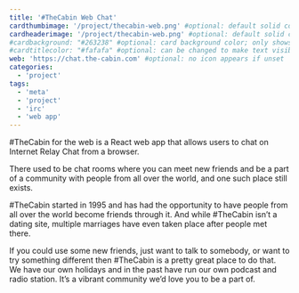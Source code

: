 ```yaml
---
title: '#TheCabin Web Chat'
cardthumbimage: '/project/thecabin-web.png' #optional: default solid color if unset
cardheaderimage: '/project/thecabin-web.png' #optional: default solid color if unset
#cardbackground: "#263238" #optional: card background color; only shows when no image specified
#cardtitlecolor: "#fafafa" #optional: can be changed to make text visible over card image
web: 'https://chat.the-cabin.com' #optional: no icon appears if unset
categories:
  - 'project'
tags:
  - 'meta'
  - 'project'
  - 'irc'
  - 'web app'
---
```


\#TheCabin for the web is a React web app that allows users to chat on Internet Relay Chat from a browser.

There used to be chat rooms where you can meet new friends and be a part of a community with people from all over the world, and one such place still exists.

#TheCabin started in 1995 and has had the opportunity to have people from all over the world become friends through it. And while #TheCabin isn’t a dating site, multiple marriages have even taken place after people met there.

If you could use some new friends, just want to talk to somebody, or want to try something different then #TheCabin is a pretty great place to do that. We have our own holidays and in the past have run our own podcast and radio station. It’s a vibrant community we’d love you to be a part of.
